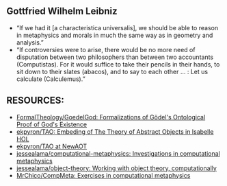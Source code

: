 ## Gottfried Wilhelm Leibniz
* “If we had it [a characteristica universalis], we should be able to reason in metaphysics and morals in much the same way as in geometry and analysis.”
* “If controversies were to arise, there would be no more need of disputation between two philosophers than between two accountants (Computistas). For it would suffice to take their pencils in their hands, to sit down to their slates (abacos), and to say to each other … : Let us calculate (Calculemus).”

## RESOURCES:
* [FormalTheology/GoedelGod: Formalizations of Gödel's Ontological Proof of God's Existence](https://github.com/FormalTheology/GoedelGod)
* [ekpyron/TAO: Embeding of The Theory of Abstract Objects in Isabelle HOL](https://github.com/ekpyron/TAO)
* [ekpyron/TAO at NewAOT](https://github.com/ekpyron/TAO/tree/NewAOT)
* [jessealama/computational-metaphysics: Investigations in computational metaphysics](https://github.com/jessealama/computational-metaphysics)
* [jessealama/object-theory: Working with object theory, computationally](https://github.com/jessealama/object-theory)
* [MrChico/CompMeta: Exercises in computational metaphysics](https://github.com/MrChico/CompMeta)
